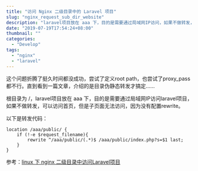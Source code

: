 ```yaml
---
title: "访问 Nginx 二级目录中的 Laravel 项目"
slug: "nginx_request_sub_dir_website"
description: "laravel项目放在 aaa 下，目的是需要通过局域网IP访问，如果不做转发，可以访问首页，但是子页面无法访问，因为没有配置rewrite。"
date: "2019-07-19T17:54:24+08:00"
thumbnail: ""
categories:
  - "Develop"
tags:
  - "nginx"
  - "laravel"
---
```

这个问题折腾了挺久时间都没成功，尝试了定义root path，也尝试了proxy_pass都不行。直到看到一篇文章，介绍的是目录伪静态转发才搞定……

根目录为 /，laravel项目放在 aaa 下，目的是需要通过局域网IP访问laravel项目，如果不做转发，可以访问首页，但是子页面无法访问，因为没有配置rewrite。

以下是转发代码：

```
location /aaa/public/ {
    if (!-e $request_filename){
        rewrite ^/aaa/public/(.*)$ /aaa/public/index.php?s=$1 last;
    }
}
```

参考：[linux 下 nginx 二级目录中访问Laravel项目](https://blog.csdn.net/qdslp/article/details/89010834)
